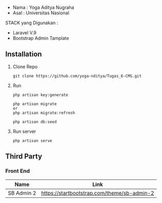 - Nama : Yoga Aditya Nugraha 
- Asal : Universitas Nasional

STACK yang Digunakan :

- Laravel V.9 
- Bootstrap Admin Tamplate

## Installation
1. Clone Repo
    ```console
    git clone https://github.com/yoga-nditya/Tugas_6-CMS.git
    ```

2. Run
   ```console
   php artisan key:generate
   ```
   ```console
   php artisan migrate
   or
   php artisan migrate:refresh
   ```
   ```console
   php artisan db:seed
   ```

3. Run server
   ```console
   php artisan serve
   ```

## Third Party
### Front End
| Name       | Link                                          |
| ---------- | --------------------------------------------- |
| SB Admin 2 | <https://startbootstrap.com/theme/sb-admin-2> |
